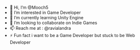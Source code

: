 - 👋 Hi, I’m @Mooch5
- 👀 I’m interested in Game Developer
- 🌱 I’m currently learning Unity Engine
- 💞️ I’m looking to collaborate on Indie Games
- 📫 Reach me at : @ravialandra
- ⚡ Fun fact i want to be a Game Developer but stuck to be Web Developer
